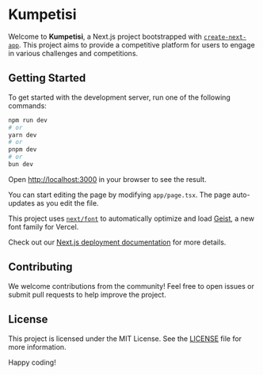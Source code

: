 # Kumpetisi

Welcome to **Kumpetisi**, a Next.js project bootstrapped with [`create-next-app`](https://nextjs.org/docs/app/api-reference/cli/create-next-app). This project aims to provide a competitive platform for users to engage in various challenges and competitions.

## Getting Started

To get started with the development server, run one of the following commands:

```bash
npm run dev
# or
yarn dev
# or
pnpm dev
# or
bun dev
```

Open [http://localhost:3000](http://localhost:3000) in your browser to see the result.

You can start editing the page by modifying `app/page.tsx`. The page auto-updates as you edit the file.

This project uses [`next/font`](https://nextjs.org/docs/app/building-your-application/optimizing/fonts) to automatically optimize and load [Geist](https://vercel.com/font), a new font family for Vercel.

Check out our [Next.js deployment documentation](https://nextjs.org/docs/app/building-your-application/deploying) for more details.

## Contributing

We welcome contributions from the community! Feel free to open issues or submit pull requests to help improve the project.

## License

This project is licensed under the MIT License. See the [LICENSE](LICENSE) file for more information.

Happy coding!
